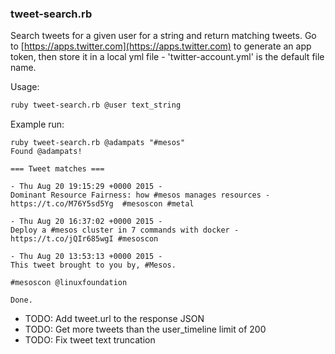 ### tweet-search.rb

Search tweets for a given user for a string and return matching tweets.
Go to [https://apps.twitter.com](https://apps.twitter.com) to generate an app token, then store it in a local yml file - 'twitter-account.yml' is the default file name.

Usage:
```bash
ruby tweet-search.rb @user text_string
```

Example run:
```
ruby tweet-search.rb @adampats "#mesos"
Found @adampats!

=== Tweet matches ===

- Thu Aug 20 19:15:29 +0000 2015 -
Dominant Resource Fairness: how #mesos manages resources - https://t.co/M76Y5sd5Yg  #mesoscon #metal

- Thu Aug 20 16:37:02 +0000 2015 -
Deploy a #mesos cluster in 7 commands with docker - https://t.co/jQIr685wgI #mesoscon

- Thu Aug 20 13:53:13 +0000 2015 -
This tweet brought to you by, #Mesos.

#mesoscon @linuxfoundation

Done.
```

* TODO: Add tweet.url to the response JSON
* TODO: Get more tweets than the user_timeline limit of 200
* TODO: Fix tweet text truncation
